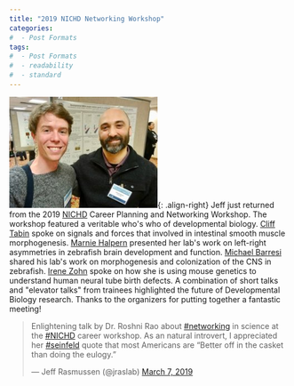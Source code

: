 ```yaml
---
title: "2019 NICHD Networking Workshop"
categories:
#  - Post Formats
tags:
#  - Post Formats
#  - readability
#  - standard
---
```

![Jeff and Michael](/assets/images/Jeff-Michael-Barresi.jpg){: .align-right}
Jeff just returned from the 2019 [NICHD](https://www.nichd.nih.gov/) Career Planning and Networking Workshop. The workshop featured a veritable who's who of developmental biology. [Cliff Tabin](https://tabin.hms.harvard.edu/) spoke on signals and forces that involved in intestinal smooth muscle morphogenesis. [Marnie Halpern](https://emb.carnegiescience.edu/science/faculty/marnie-halpern) presented her lab's work on left-right asymmetries in zebrafish brain development and function. [Michael Barresi](https://sophia.smith.edu/blog/barresilab/) shared his lab's work on morphogenesis and colonization of the CNS in zebrafish. [Irene Zohn](https://childrensnational.org/research-and-education/center-for-neuroscience-research/research-laboratories/zohn-laboratory) spoke on how she is using mouse genetics to understand human neural tube birth defects. A combination of short talks and "elevator talks" from trainees highlighted the future of Developmental Biology research. Thanks to the organizers for putting together a fantastic meeting!  

<blockquote class="twitter-tweet" data-lang="en"><p lang="en" dir="ltr">Enlightening talk by Dr. Roshni Rao about <a href="https://twitter.com/hashtag/networking?src=hash&amp;ref_src=twsrc%5Etfw">#networking</a> in science at the <a href="https://twitter.com/hashtag/NICHD?src=hash&amp;ref_src=twsrc%5Etfw">#NICHD</a> career workshop. As an natural introvert, I appreciated her <a href="https://twitter.com/hashtag/seinfeld?src=hash&amp;ref_src=twsrc%5Etfw">#seinfeld</a> quote that most Americans are “Better off in the casket than doing the eulogy.”</p>&mdash; Jeff Rasmussen (@jraslab) <a href="https://twitter.com/jraslab/status/1103726530579103744?ref_src=twsrc%5Etfw">March 7, 2019</a></blockquote>
<script async src="https://platform.twitter.com/widgets.js" charset="utf-8"></script>


